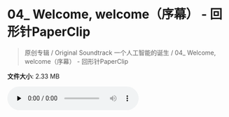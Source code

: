 # 04_ Welcome, welcome（序幕） - 回形针PaperClip

> 原创专辑 / Original Soundtrack 一个人工智能的诞生 / 04_ Welcome, welcome（序幕） - 回形针PaperClip

**文件大小**: 2.33 MB

<audio preload="none" controls><source src="https://file.hsyhx.top/archive/原创专辑/Original Soundtrack 一个人工智能的诞生/04_ Welcome, welcome（序幕） - 回形针PaperClip.mp3" type="audio/mpeg">🤔 您的浏览器不支持此音频格式</audio>
